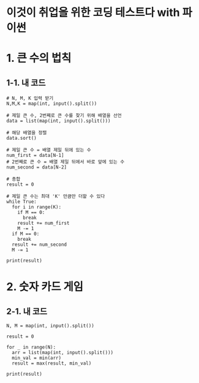 이것이 취업을 위한 코딩 테스트다 with 파이썬
===================================
# 1. 큰 수의 법칙
## 1-1. 내 코드
```
# N, M, K 입력 받기
N,M,K = map(int, input().split())

# 제일 큰 수, 2번째로 큰 수를 찾기 위해 배열을 선언
data = list(map(int, input().split()))

# 해당 배열을 정렬
data.sort()

# 제일 큰 수 = 배열 제일 뒤에 있는 수
num_first = data[N-1]
# 2번째로 큰 수 = 배열 제일 뒤에서 바로 앞에 있는 수
num_second = data[N-2]

# 총합
result = 0

# 제일 큰 수는 최대 'K' 만큼만 더할 수 있다
while True:
  for i in range(K):
    if M == 0:
      break
    result += num_first
    M -= 1
  if M == 0:
    break
  result += num_second
  M -= 1

print(result)
```
# 2. 숫자 카드 게임
## 2-1. 내 코드
```
N, M = map(int, input().split())

result = 0

for _ in range(N):
  arr = list(map(int, input().split()))
  min_val = min(arr)
  result = max(result, min_val)

print(result)
```
